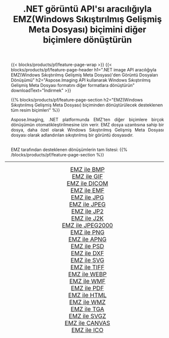 ﻿---
title: .NET görüntü API'sı aracılığıyla EMZ(Windows Sıkıştırılmış Gelişmiş Meta Dosyası) biçimini diğer biçimlere dönüştürün 
weight: 3920
url: /tr/net/conversion/from/emz/ 
lang: tr
langdirlevel: 2
locales: zh-hans,ja,it,ru,de,es,fr,nl,id,lt,pl,pt,vi,tr,ko,zh-hant,ar,hi,th,sv,cs,uk,he
description: Aspose.Imaging'i kullanarak EMZ(Windows Sıkıştırılmış Gelişmiş Meta Dosyası) biçimini kolayca başka biçimlere dönüştürebilirsiniz
---

{{< blocks/products/pf/feature-page-wrap >}}
{{< blocks/products/pf/feature-page-header h1=".NET image API aracılığıyla EMZ(Windows Sıkıştırılmış Gelişmiş Meta Dosyası)'den Görüntü Dosyaları Dönüşümü" h2="Aspose.Imaging API kullanarak Windows Sıkıştırılmış Gelişmiş Meta Dosyası formatını diğer formatlara dönüştürün" downloadText="İndirmek" >}}


{{% blocks/products/pf/feature-page-section  h2="EMZ(Windows Sıkıştırılmış Gelişmiş Meta Dosyası) biçiminden dönüştürülecek desteklenen tüm resim biçimleri" %}}
<p align=justify>Aspose.Imaging, .NET platformunda EMZ'ten diğer biçimlere birçok dönüşümün otomatikleştirilmesine izin verir. EMZ dosya uzantısına sahip bir dosya, daha özel olarak Windows Sıkıştırılmış Gelişmiş Meta Dosyası dosyası olarak adlandırılan sıkıştırılmış bir görüntü dosyasıdır.</p>
<br/>
EMZ tarafından desteklenen dönüşümlerin tam listesi:
{{% /blocks/products/pf/feature-page-section %}}
<div class="container-fluid productfamilypage bg-gray">
    <div class="convertypes bg-gray agp-content section">
        <div class="container">
		<hr style="margin-left:-20px;"/>
		<div class="row other-converters" style="gap: 10px;font-size: 19px;text-align:center;">
		    <div class='col-md-2 other-converter remove-lp remove-rp'><a href="/imaging/tr/net/conversion/emz-to-bmp/" style="padding:15px;">EMZ ile BMP</a></div><div class='col-md-2 other-converter remove-lp remove-rp'><a href="/imaging/tr/net/conversion/emz-to-gif/" style="padding:15px;">EMZ ile GIF</a></div><div class='col-md-2 other-converter remove-lp remove-rp'><a href="/imaging/tr/net/conversion/emz-to-dicom/" style="padding:15px;">EMZ ile DICOM</a></div><div class='col-md-2 other-converter remove-lp remove-rp'><a href="/imaging/tr/net/conversion/emz-to-emf/" style="padding:15px;">EMZ ile EMF</a></div><div class='col-md-2 other-converter remove-lp remove-rp'><a href="/imaging/tr/net/conversion/emz-to-jpg/" style="padding:15px;">EMZ ile JPG</a></div><div class='col-md-2 other-converter remove-lp remove-rp'><a href="/imaging/tr/net/conversion/emz-to-jpeg/" style="padding:15px;">EMZ ile JPEG</a></div><div class='col-md-2 other-converter remove-lp remove-rp'><a href="/imaging/tr/net/conversion/emz-to-jp2/" style="padding:15px;">EMZ ile JP2</a></div><div class='col-md-2 other-converter remove-lp remove-rp'><a href="/imaging/tr/net/conversion/emz-to-j2k/" style="padding:15px;">EMZ ile J2K</a></div><div class='col-md-2 other-converter remove-lp remove-rp'><a href="/imaging/tr/net/conversion/emz-to-jpeg2000/" style="padding:15px;">EMZ ile JPEG2000</a></div><div class='col-md-2 other-converter remove-lp remove-rp'><a href="/imaging/tr/net/conversion/emz-to-png/" style="padding:15px;">EMZ ile PNG</a></div><div class='col-md-2 other-converter remove-lp remove-rp'><a href="/imaging/tr/net/conversion/emz-to-apng/" style="padding:15px;">EMZ ile APNG</a></div><div class='col-md-2 other-converter remove-lp remove-rp'><a href="/imaging/tr/net/conversion/emz-to-psd/" style="padding:15px;">EMZ ile PSD</a></div><div class='col-md-2 other-converter remove-lp remove-rp'><a href="/imaging/tr/net/conversion/emz-to-dxf/" style="padding:15px;">EMZ ile DXF</a></div><div class='col-md-2 other-converter remove-lp remove-rp'><a href="/imaging/tr/net/conversion/emz-to-svg/" style="padding:15px;">EMZ ile SVG</a></div><div class='col-md-2 other-converter remove-lp remove-rp'><a href="/imaging/tr/net/conversion/emz-to-tiff/" style="padding:15px;">EMZ ile TIFF</a></div><div class='col-md-2 other-converter remove-lp remove-rp'><a href="/imaging/tr/net/conversion/emz-to-webp/" style="padding:15px;">EMZ ile WEBP</a></div><div class='col-md-2 other-converter remove-lp remove-rp'><a href="/imaging/tr/net/conversion/emz-to-wmf/" style="padding:15px;">EMZ ile WMF</a></div><div class='col-md-2 other-converter remove-lp remove-rp'><a href="/imaging/tr/net/conversion/emz-to-pdf/" style="padding:15px;">EMZ ile PDF</a></div><div class='col-md-2 other-converter remove-lp remove-rp'><a href="/imaging/tr/net/conversion/emz-to-html/" style="padding:15px;">EMZ ile HTML</a></div><div class='col-md-2 other-converter remove-lp remove-rp'><a href="/imaging/tr/net/conversion/emz-to-wmz/" style="padding:15px;">EMZ ile WMZ</a></div><div class='col-md-2 other-converter remove-lp remove-rp'><a href="/imaging/tr/net/conversion/emz-to-tga/" style="padding:15px;">EMZ ile TGA</a></div><div class='col-md-2 other-converter remove-lp remove-rp'><a href="/imaging/tr/net/conversion/emz-to-svgz/" style="padding:15px;">EMZ ile SVGZ</a></div><div class='col-md-2 other-converter remove-lp remove-rp'><a href="/imaging/tr/net/conversion/emz-to-canvas/" style="padding:15px;">EMZ ile CANVAS</a></div><div class='col-md-2 other-converter remove-lp remove-rp'><a href="/imaging/tr/net/conversion/emz-to-ico/" style="padding:15px;">EMZ ile ICO</a></div>
                </div>
        </div>
    </div>
</div>
<br/>

